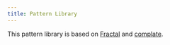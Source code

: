 ```yaml
---
title: Pattern Library
---
```


This pattern library is based on [Fractal](https://fractal.build) and
[complate](https://complate.org).
